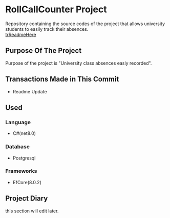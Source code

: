 

# RollCallCounter Project 
Repository containing the source codes of the project that allows university students to easily track their absences.
<br>
[trReadmeHere](https://github.com/fatihemregit/RollCallCounter/blob/master/README_TR.md)

## Purpose Of The Project
Purpose of the project is "University class absences easly recorded".
## Transactions Made in This Commit
+ Readme Update
## Used 
### Language
+ C#(net8.0)
### Database
+ Postgresql
### Frameworks
+ EfCore(8.0.2)

## Project Diary
this section will edit later.
